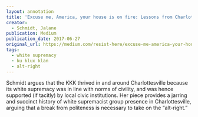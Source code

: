 ```yaml
---
layout: annotation
title: 'Excuse me, America, your house is on fire: Lessons from Charlottesville on the KKK and "alt-right"'
creator:
  - Schmidt, Jalane
publication: Medium
publication_date: 2017-06-27
original_url: https://medium.com/resist-here/excuse-me-america-your-house-is-on-fire-lessons-from-charlottesville-on-the-kkk-and-alt-right-84aafddca685
tags:
  - white supremacy
  - ku klux klan
  - alt-right
---
```


Schmidt argues that the KKK thrived in and around Charlottesville because its white supremacy was in line with norms of civility, and was hence supported (if tacitly) by local civic institutions. Her piece provides a jarring and succinct history of white supremacist group presence in Charlottesville, arguing that a break from politeness is necessary to take on the “alt-right.”

